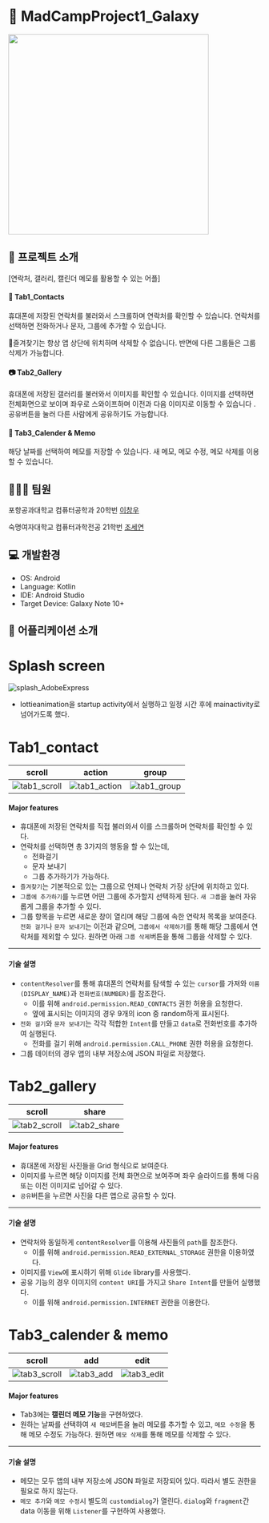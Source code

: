 # 🚀 MadCampProject1_Galaxy

<img src = "https://github.com/Gloveman/CampProject1/assets/135544903/e45b5365-059a-44de-b029-8a48dd86d7eb" height ="400" weight = "400"/>

## 🥨 프로젝트 소개
[연락처, 갤러리, 캘린더 메모를 활용할 수 있는 어플]

#### 👥 Tab1_Contacts
 휴대폰에 저장된 연락처를 불러와서 스크롤하며 연락처를 확인할 수 있습니다. 연락처를 선택하면 전화하거나 문자, 그룹에 추가할 수 있습니다.

🌟즐겨찾기는 항상 앱 상단에 위치하며 삭제할 수 없습니다. 반면에 다른 그룹들은 그룹 삭제가 가능합니다.

#### 📷 Tab2_Gallery
 휴대폰에 저장된 갤러리를 불러와서 이미지를 확인할 수 있습니다. 이미지를 선택하면 전체화면으로 보이며 좌우로 스와이프하며 이전과 다음 이미지로 이동할 수 있습니다 .
공유버튼을 눌러 다른 사람에게 공유하기도 가능합니다.

#### 📆 Tab3_Calender & Memo
 해당 날짜를 선택하여 메모를 저장할 수 있습니다. 새 메모, 메모 수정, 메모 삭제를 이용할 수 있습니다. 

## 🧑🏻‍🚀 팀원
포항공과대학교 컴퓨터공학과 20학번 [이창우](https://github.com/Gloveman)

숙명여자대학교 컴퓨터과학전공 21학번 [조세연](https://github.com/crownjoe)

## 💻 개발환경
- OS: Android
- Language: Kotlin
- IDE: Android Studio
- Target Device: Galaxy Note 10+

## 📁 어플리케이션 소개

# Splash screen
![splash_AdobeExpress](https://github.com/Gloveman/CampProject1/assets/135544903/66eb195b-e91c-4ed3-8980-72eb86474a97)

- lottieanimation을 startup activity에서 실행하고 일정 시간 후에 mainactivity로 넘어가도록 했다.

# Tab1_contact

|scroll|action|group|
|------|------|------|
|![tab1_scroll](https://github.com/Gloveman/CampProject1/assets/135544903/258962f8-d640-4417-b799-80ed2181efb1)|![tab1_action](https://github.com/Gloveman/CampProject1/assets/135544903/be5cac70-7851-4175-b1ed-051ac22306e4)|![tab1_group](https://github.com/Gloveman/CampProject1/assets/135544903/687a7f6c-3a70-4813-b29b-5909e94a3dfd)


#### Major features

- 휴대폰에 저장된 연락처를 직접 불러와서 이를 스크롤하며 연락처를 확인할 수 있다.
- 연락처를 선택하면 총 3가지의 행동을 할 수 있는데,
  - 전화걸기
  - 문자 보내기
  - 그룹 추가하기가 가능하다.
- ```즐겨찾기```는 기본적으로 있는 그룹으로 언제나 연락처 가장 상단에 위치하고 있다.
- ```그룹에 추가하기```를 누르면 어떤 그룹에 추가할지 선택하게 된다. ```새 그룹```을 눌러 자유롭게 그룹을 추가할 수 있다.
- 그룹 항목을 누르면 새로운 창이 열리며 해당 그룹에 속한 연락처 목록을 보여준다. ```전화 걸기```나 ```문자 보내기```는 이전과 같으며, ```그룹에서 삭제하기```를 통해 해당 그룹에서 연락처를 제외할 수 있다. 원하면 아래 ```그룹 삭제```버튼을 통해 그룹을 삭제할 수 있다.

* * * * 
#### 기술 설명

- ```contentResolver```를 통해 휴대폰의 연락처를 탐색할 수 있는 ```cursor```를 가져와 ```이름(DISPLAY_NAME)```과 ```전화번호(NUMBER)```를 참조한다.
  - 이를 위해 ```android.permission.READ_CONTACTS``` 권한 허용을 요청한다.
  - 옆에 표시되는 이미지의 경우 9개의 icon 중 random하게 표시된다. 
- ```전화 걸기```와 ```문자 보내기```는 각각 적합한 ```Intent```를 만들고 ```data```로 전화번호를 추가하여 실행된다.
  - 전화를 걸기 위해 ```android.permission.CALL_PHONE``` 권한 허용을 요청한다.
- 그룹 데이터의 경우 앱의 내부 저장소에 JSON 파일로 저장했다. 

# Tab2_gallery
|scroll|share|
|------|------|
![tab2_scroll](https://github.com/Gloveman/CampProject1/assets/135544903/b82532cb-f311-41e4-a6bf-7d04d6ba2865)|![tab2_share](https://github.com/Gloveman/CampProject1/assets/135544903/74660b38-09ab-4c7b-981d-2ff67281c451)|


#### Major features
- 휴대폰에 저장된 사진들을 Grid 형식으로 보여준다.
- 이미지를 누르면 해당 이미지를 전체 화면으로 보여주며 좌우 슬라이드를 통해 다음 또는 이전 이미지로 넘어갈 수 있다.
- ```공유```버튼을 누르면 사진을 다른 앱으로 공유할 수 있다.

* * * * 
#### 기술 설명
- 연락처와 동일하게 ```contentResolver```를 이용해 사진들의 ```path```를 참조한다.
  - 이를 위해 ```android.permission.READ_EXTERNAL_STORAGE``` 권한을 이용하였다.
- 이미지를 ```View```에 표시하기 위해 ```Glide``` library를 사용했다.
- 공유 기능의 경우 이미지의 ```content URI```를 가지고  ```Share Intent```를 만들어 실행했다.
  - 이를 위해 ```android.permission.INTERNET``` 권한을 이용한다.
    
# Tab3_calender & memo
|scroll|add|edit|
|------|------|------|
|![tab3_scroll](https://github.com/Gloveman/CampProject1/assets/135544903/f6efd06d-4ae5-433b-ab24-1406f5e6f855)|![tab3_add](https://github.com/Gloveman/CampProject1/assets/135544903/6aaa9fbb-828d-409c-81a6-ccf20df674e3)|![tab3_edit](https://github.com/Gloveman/CampProject1/assets/135544903/d4009b0f-d414-4aa0-aba5-a6a2f931a5b8)|

#### Major features
- Tab3에는 **캘린더 메모 기능**을 구현하였다.
- 원하는 날짜를 선택하여 ```새 메모```버튼을 눌러 메모를 추가할 수 있고, ```메모 수정```을 통해 메모 수정도 가능하다. 원하면 ```메모 삭제```를 통해 메모를 삭제할 수 있다.

* * * * 
#### 기술 설명
- 메모는 모두 앱의 내부 저장소에 JSON 파일로 저장되어 있다. 따라서 별도 권한을 필요로 하지 않는다.
- ```메모 추가```와 ```메모 수정```시 별도의 ```customdialog```가 열린다. ```dialog```와 ```fragment```간 data 이동을 위해 ```Listener```를 구현하여 사용했다.
